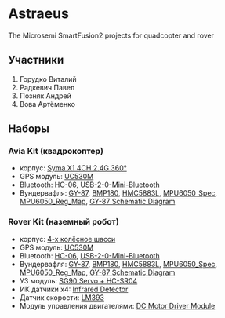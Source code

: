 ﻿# Astraeus
The Microsemi SmartFusion2 projects for quadcopter and rover

## Участники
1. Горудко Виталий
2. Радкевич Павел
3. Позняк Андрей
4. Вова Артёменко


## Наборы
### Avia Kit (квадрокоптер)
* корпус: [Syma X1 4CH 2.4G 360°](http://www.ebay.com/itm/Syma-X1-4CH-2-4G-360-Eversion-RC-Quad-Copter-Spacecraft-UFO-Gyro-Quadcopter-NEW-/121631590383?pt=LH_DefaultDomain_0&hash=item1c51cec7ef)
* GPS модуль: [UC530M](https://www.u-blox.com/sites/default/files/products/documents/UC530M_DataSheet_(FTX-HW-12007).pdf)
* Bluetooth: [HC-06](http://www.tec.reutlingen-university.de/uploads/media/DatenblattHC-05_BT-Modul.pdf), [USB-2-0-Mini-Bluetooth](http://www.ebay.com/itm/100m-Max-Smallest-USB-2-0-Mini-Bluetooth-V2-0-Dongle-Wireless-Adapter-Black-/271505267562?pt=LH_DefaultDomain_0&hash=item3f36f99b6a)
* Вундервафля: [GY-87](http://www.thaieasyelec.com/en/embedded-module/imu-uav/gy-87-10-dof-imu-mpu6050-hmc5883l-bmp180-detail.html), [BMP180](https://www.adafruit.com/datasheets/BST-BMP180-DS000-09.pdf), [HMC5883L](http://www51.honeywell.com/aero/common/documents/myaerospacecatalog-documents/Defense_Brochures-documents/HMC5883L_3-Axis_Digital_Compass_IC.pdf), [MPU6050_Spec](http://store.invensense.com/datasheets/invensense/MPU-6050_DataSheet_V3%204.pdf), [MPU6050_Reg_Map](https://www.olimex.com/Products/Modules/Sensors/MOD-MPU6050/resources/RM-MPU-60xxA_rev_4.pdf), [GY-87 Schematic Diagram](http://www.thaieasyelec.com/downloads/ESEN245/GY87-MS-7.jpg)

### Rover Kit (наземный робот)
* корпус: [4-х колёсное шасси](http://www.aliexpress.com/item/3pcs-lot-DC-3V-5V-6V-4WD-Robot-Smart-Car-Chassis-Kits-car-with-Speed-Encoder/32390073964.html?spm=2114.01020208.3.101.PtPbYD&ws_ab_test=201556_2,201527_4_35_36_71_33_72_34_73_74_75,201409_3)
* GPS модуль: [UC530M](https://www.u-blox.com/sites/default/files/products/documents/UC530M_DataSheet_(FTX-HW-12007).pdf)
* Bluetooth: [HC-06](http://www.tec.reutlingen-university.de/uploads/media/DatenblattHC-05_BT-Modul.pdf), [USB-2-0-Mini-Bluetooth](http://www.ebay.com/itm/100m-Max-Smallest-USB-2-0-Mini-Bluetooth-V2-0-Dongle-Wireless-Adapter-Black-/271505267562?pt=LH_DefaultDomain_0&hash=item3f36f99b6a)
* Вундервафля: [GY-87](http://www.thaieasyelec.com/en/embedded-module/imu-uav/gy-87-10-dof-imu-mpu6050-hmc5883l-bmp180-detail.html), [BMP180](https://www.adafruit.com/datasheets/BST-BMP180-DS000-09.pdf), [HMC5883L](http://www51.honeywell.com/aero/common/documents/myaerospacecatalog-documents/Defense_Brochures-documents/HMC5883L_3-Axis_Digital_Compass_IC.pdf), [MPU6050_Spec](http://store.invensense.com/datasheets/invensense/MPU-6050_DataSheet_V3%204.pdf), [MPU6050_Reg_Map](https://www.olimex.com/Products/Modules/Sensors/MOD-MPU6050/resources/RM-MPU-60xxA_rev_4.pdf), [GY-87 Schematic Diagram](http://www.thaieasyelec.com/downloads/ESEN245/GY87-MS-7.jpg)
* УЗ модуль: [SG90 Servo + HC-SR04](http://www.ebay.com/itm/180-Degree-Distance-Detection-SG90-Servo-HC-SR04-Fix-Bracket-/371289458597?pt=LH_DefaultDomain_0&hash=item56729387a5)
* ИК датчики x4: [Infrared Detector](http://www.ebay.com/itm/Four-4-Channel-Infrared-Detector-Tracked-Photoelectricity-Sensor-For-Smart-Car-/301532058962?pt=LH_DefaultDomain_15&hash=item4634b61552)
* Датчик скорости: [LM393](http://www.ebay.com/itm/New-IR-Comparitor-Speed-Sensor-LM393-Module-for-Arduino-51-AVR-PIC-/291379343763?pt=LH_DefaultDomain_3&hash=item43d78ff193)
* Модуль управления двигателями: [DC Motor Driver Module](http://www.ebay.com/itm/161410326721?_trksid=p2057872.m2749.l2649&ssPageName=STRK%3AMEBIDX%3AIT)

